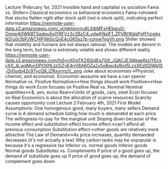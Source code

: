Lecture 1February 1st, 2021
    Invisible hand and capitalist vs socialism
    Fama vs. Shiller←Classical economics vs behavioral economics
        Fama→showed that stocks flatten right after stock split (red is stock split), indicating perfect information
            https://remnote-user-data.s3.amazonaws.com/_yUgktgvvnu6LXibMFxHEbwuG-OmiqrA0WKBTSqdpu5olYRFVz3c2BzC4_vdwKNsIF1_ZPVBt1KdsPqfFhzwksN2ju0c1bPJWCHlFjNtGcQvE4cGK5sz7p-xzmw7ngVh.png
        Shiller showed that volatility and humans are not always rational. The models are decent in the long term, but blue is extremely volatile and shows different reality
            https://remnote-user-data.s3.amazonaws.com/fs5yvXDgTK28QjdEa7G8_JQACJE3j6kaeRsUYEcscXX_4LwdMynDPOXfKJzGiZyE4rjV8A6GZa2v5oBgo4sfknl5LzzXEzKDlWkfS-Dr0uxb42c9TycQ9_lZRxvrmzV_.png
    Joke about economists→Physicist, chemist, and economist. Economist-asssume we have a can openor
    Normative vs. Positive
        Normative↔How things should work
        Positive↔How things do work
        Econ focuses on Positive
    Real vs. Nominal
        Nominal quantities↔$, yen, euros
        Real↔Units of goods, cars, steel
        Econ focuses on Real
    Economics is about the allocation of scarce resources
    Scarcity causes opportunity cost
Lecture 2 February 4th, 2021
    First Model
        Assumptions: One homogenous   good, many buyers, many sellers
    Demand curve is
        A  demand schedule  listing how much is demanded at each price
        The willingness-to-pay  for the marginal unit
        Sloping down because of the income effect and substitution effect
            Income effect→can't afford all previous consumption
            Substitution effect→other goods are relatively more attractive
        The Law of Demand↔As price increases, quantity demanded decreases (it's not actually a law)
        Why carbon tasks may be unpopular is because it's a  regressive  tax
    Inferior vs. normal goods
        Inferior goods
        Normal goods
    Substitutes vs. Complements
        If price of a good goes up, the demand of substitute goes up
        If price of good goes up, the demand of complement goes down

